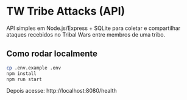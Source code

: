 # TW Tribe Attacks (API)

API simples em Node.js/Express + SQLite para coletar e compartilhar ataques recebidos no Tribal Wars entre membros de uma tribo.

## Como rodar localmente

```bash
cp .env.example .env
npm install
npm run start
```

Depois acesse: http://localhost:8080/health
